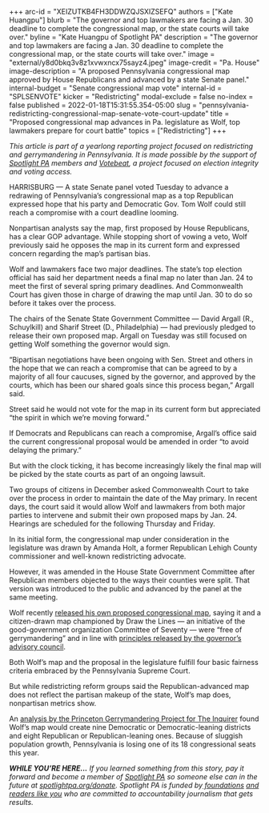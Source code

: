 +++
arc-id = "XEIZUTKB4FH3DDWZQJSXIZSEFQ"
authors = ["Kate Huangpu"]
blurb = "The governor and top lawmakers are facing a Jan. 30 deadline to complete the congressional map, or the state courts will take over."
byline = "Kate Huangpu of Spotlight PA"
description = "The governor and top lawmakers are facing a Jan. 30 deadline to complete the congressional map, or the state courts will take over."
image = "external/y8d0bkq3v8z1xvwxncx75sayz4.jpeg"
image-credit = "Pa. House"
image-description = "A proposed Pennsylvania congressional map approved by House Republicans and advanced by a state Senate panel."
internal-budget = "Senate congressional map vote"
internal-id = "SPLSENVOTE"
kicker = "Redistricting"
modal-exclude = false
no-index = false
published = 2022-01-18T15:31:55.354-05:00
slug = "pennsylvania-redistricting-congressional-map-senate-vote-court-update"
title = "Proposed congressional map advances in Pa. legislature as Wolf, top lawmakers prepare for court battle"
topics = ["Redistricting"]
+++

<i>This article is part of a yearlong reporting project focused on redistricting and gerrymandering in Pennsylvania. It is made possible by the support of </i><a href="https://www.spotlightpa.org/"><i>Spotlight PA</i></a><i> members and </i><a href="https://votebeat.org/"><i>Votebeat</i></a><i>, a project focused on election integrity and voting access.</i>

HARRISBURG — A state Senate panel voted Tuesday to advance a redrawing of Pennsylvania’s congressional map as a top Republican expressed hope that his party and Democratic Gov. Tom Wolf could still reach a compromise with a court deadline looming.

Nonpartisan analysts say the map, first proposed by House Republicans, has a clear GOP advantage. While stopping short of vowing a veto, Wolf previously said he opposes the map in its current form and expressed concern regarding the map’s partisan bias.

Wolf and lawmakers face two major deadlines. The state’s top election official has said her department needs a final map no later than Jan. 24 to meet the first of several spring primary deadlines. And Commonwealth Court has given those in charge of drawing the map until Jan. 30 to do so before it takes over the process.

<script src="https://www.spotlightpa.org/embed.js" async></script><div data-spl-embed-version="1" data-spl-src="https://www.spotlightpa.org/embeds/newsletter/"></div>

The chairs of the Senate State Government Committee — David Argall (R., Schuylkill) and Sharif Street (D., Philadelphia) — had previously pledged to release their own proposed map. Argall on Tuesday was still focused on getting Wolf something the governor would sign.

“Bipartisan negotiations have been ongoing with Sen. Street and others in the hope that we can reach a compromise that can be agreed to by a majority of all four caucuses, signed by the governor, and approved by the courts, which has been our shared goals since this process began,” Argall said.

Street said he would not vote for the map in its current form but appreciated “the spirit in which we’re moving forward.”

If Democrats and Republicans can reach a compromise, Argall’s office said the current congressional proposal would be amended in order “to avoid delaying the primary.”

But with the clock ticking, it has become increasingly likely the final map will be picked by the state courts as part of an ongoing lawsuit.

Two groups of citizens in December asked Commonwealth Court to take over the process in order to maintain the date of the May primary. In recent days, the court said it would allow Wolf and lawmakers from both major parties to intervene and submit their own proposed maps by Jan. 24. Hearings are scheduled for the following Thursday and Friday.

In its initial form, the congressional map under consideration in the legislature was drawn by Amanda Holt, a former Republican Lehigh County commissioner and well-known redistricting advocate.

However, it was amended in the House State Government Committee after Republican members objected to the ways their counties were split. That version was introduced to the public and advanced by the panel at the same meeting.

<script src="https://www.spotlightpa.org/embed.js" async></script><div data-spl-embed-version="1" data-spl-src="https://www.spotlightpa.org/embeds/donate/"></div>

Wolf recently <a href="https://davesredistricting.org/maps#ratings::fe2ff034-a707-4d2f-a781-60eb79ea8b7d">released his own proposed congressional map</a>, saying it and a citizen-drawn map championed by Draw the Lines — an initiative of the good-government organization Committee of Seventy — were “free of gerrymandering” and in line with <a href="https://web.archive.org/web/20230117011610/https://www.governor.pa.gov/newsroom/gov-wolf-announces-pennsylvania-redistricting-advisory-councils-redistricting-principles/">principles released by the governor’s advisory council</a>.

Both Wolf’s map and the proposal in the legislature fulfill four basic fairness criteria embraced by the Pennsylvania Supreme Court.

But while redistricting reform groups said the Republican-advanced map does not reflect the partisan makeup of the state, Wolf’s map does, nonpartisan metrics show.

An <a href="https://www.inquirer.com/politics/election/pennsylvania-redistricting-gov-tom-wolf-congressional-map-20220115.html">analysis by the Princeton Gerrymandering Project for The Inquirer</a> found Wolf’s map would create nine Democratic or Democratic-leaning districts and eight Republican or Republican-leaning ones. Because of sluggish population growth, Pennsylvania is losing one of its 18 congressional seats this year.

<i><b>WHILE YOU’RE HERE...</b></i><i> If you learned something from this story, pay it forward and become a member of </i><a href="https://www.spotlightpa.org/"><i>Spotlight PA</i></a><i> so someone else can in the future at </i><a href="http://spotlightpa.org/donate"><i>spotlightpa.org/donate</i></a><i>. Spotlight PA is funded by</i><a href="https://www.spotlightpa.org/support"><i> foundations</i></a><i> </i><a href="https://www.spotlightpa.org/support"><i>and readers like you</i></a><i> who are committed to accountability journalism that gets results.</i>
